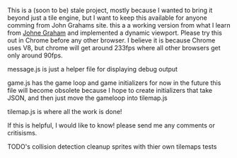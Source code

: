 This is a (soon to be) stale project, mostly because I wanted to bring it beyond just a tile engine, but I want to keep this available for anyone comming from John Grahams site.this a a working version from what I learn from <a href="http://www.johnegraham2.com/web-technology/javascript-2d-tile-engine-canvas-helper-objects/">Johne Graham</a> and implemented a dynamic viewport. Please try this out in Chrome before any other browser. I believe it is because Chrome uses V8, but chrome will get around 233fps where all other browsers get only around 90fps.  message.js is just a helper file for displaying debug output  game.js has the game loop and game initializers for now in the future this file will become obsolete because I hope to  create initializers that take JSON, and then just move the gameloop into tilemap.js  tilemap.js is where all the work is done!  If this is helpful, I would like to know! please send me any comments or critisisms.  TODO's collision detection cleanup sprites with thier own tilemaps tests